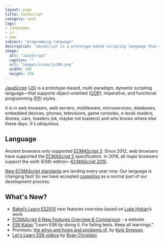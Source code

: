 ```yaml
---
layout: page
title: JavaScript
category: tech
tags:
- languages
- js
- www
subject: "programming language"
description: "JavaScript is a prototype-based scripting language that supports object-oriented, imperative, and functional programming styles."
image:
  alt: "JavaScript"
  caption: ""
  url: "images/icons/js200.png"
  width: 200
  height: 200
---
```


[JavaScript](https://developer.mozilla.org/en-US/docs/Web/JavaScript)
([JS](https://en.wikipedia.org/wiki/JavaScript))
is a prototype-based, multi-paradigm, dynamic scripting language—that
supports object-oriented
([OOP](http://searchsoa.techtarget.com/definition/object-oriented-programming)),
imperative, and functional programming
([FP](https://wiki.haskell.org/Functional_programming))
styles.

It is in web browsers, web servers, middleware, microservices, databases,
embedded devices, phones, televisions, game consoles, e-book readers,
drones, cars, toasters (ok, maybe not toasters) and who knows where else these days.
It's ubiquitous.

Language
--------

Ancient browsers only supported
[ECMAScript 3](http://www-archive.mozilla.org/js/language/E262-3.pdf).
Since 2012, web browsers have supported the
[ECMAScript 5](http://www.ecma-international.org/ecma-262/5.1/)
specification.
In 2016, all major browsers support the sixth (ES6)
edition—[ECMAScript 2015](http://www.ecma-international.org/ecma-262/6.0/).

[New ECMAScript standards](https://github.com/tc39/ecma262/)
are landing every year now.
Our language is changing fast! So we have accepted
[compiling]({{site.baseurl}}tech/compilers.html)
as a normal part of our development process.

What's New?
-----
* [Babel’s Learn ES2015](https://babeljs.io/docs/learn-es2015/) new features overview based on [Luke Hoban](https://mobile.twitter.com/lukehoban)’s work
* [ECMAScript 6 New Features Overview & Comparison](http://es6-features.org/) - a website
* [ES6 Katas](http://es6katas.org/) "Learn ES6 by doing it. Fix failing tests. Keep all learnings."
* Promises: [the whys and hows and problems of,](https://blog.getify.com/promises-part-1/) by [Kyle Simpson](https://mobile.twitter.com/getify)
* [Let's Learn ES6  videos](https://www.youtube.com/playlist?list=PL57atfCFqj2h5fpdZD-doGEIs0NZxeJTX) by [Ryan Christiani](http://ryanchristiani.com/)
